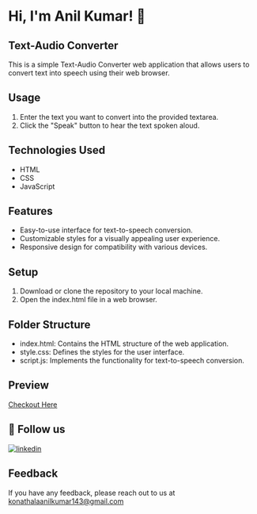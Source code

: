 # Hi, I'm Anil Kumar! 👋

## Text-Audio Converter
This is a simple Text-Audio Converter web application that allows users to convert text into speech using their web browser.

## Usage
1. Enter the text you want to convert into the provided textarea.
2. Click the "Speak" button to hear the text spoken aloud.

## Technologies Used
- HTML
- CSS
- JavaScript

## Features
- Easy-to-use interface for text-to-speech conversion.
- Customizable styles for a visually appealing user experience.
- Responsive design for compatibility with various devices.

## Setup
1. Download or clone the repository to your local machine.
2. Open the index.html file in a web browser.

## Folder Structure
- index.html: Contains the HTML structure of the web application.
- style.css: Defines the styles for the user interface.
- script.js: Implements the functionality for text-to-speech conversion.
  
## Preview
[Checkout Here](https://anilkumar5590.github.io/text-to-audio-convereter/)

## 🔗 Follow us
[![linkedin](https://img.shields.io/badge/linkedin-0A66C2?style=for-the-badge&logo=linkedin&logoColor=white)](https://www.linkedin.com/in/anilkumarkonathala/)

## Feedback
If you have any feedback, please reach out to us at konathalaanilkumar143@gmail.com
